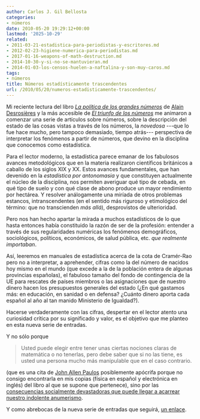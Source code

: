 ```yaml
---
author: Carlos J. Gil Bellosta
categories:
- números
date: 2010-05-20 19:29:12+00:00
lastmod: '2025-10-29'
related:
- 2011-03-21-estadistica-para-periodistas-y-escritores.md
- 2012-02-23-higiene-numerica-para-periodistas.md
- 2017-01-16-weapons-of-math-destruction.md
- 2014-10-30-y-si-no-se-mantuvieran.md
- 2014-01-03-los-censos-huelen-a-naftalina-y-son-muy-caros.md
tags:
- números
title: Números estadísticamente trascendentes
url: /2010/05/20/numeros-estadisticamente-trascendentes/
---
```


Mi reciente lectura del libro [_La política de los grandes números_](http://www.madrimasd.org/blogs/salud_publica/2007/06/29/68972) de [Alain Desrosières](http://es.wikipedia.org/wiki/Alain_Desrosières) y la más accesible de [_El triunfo de los números_](http://divulgamat.ehu.es/weborriak/publicacionesdiv/libros/LiburuakDet.asp?Id=463) me animaron a comenzar una serie de artículos sobre números, sobre la descripción del estado de las cosas vistas a través de los números, la _novedosa_ ---que lo fue hace mucho, pero tampoco demasiado, tiempo atrás--- perspectiva de interpretar los fenómenos a partir de números, que devino en la disciplina que conocemos como estadística.

Para el lector moderno, la estadística parece emanar de los fabulosos avances metodológicos que en la materia realizaron científicos británicos a caballo de los siglos XIX y XX. Estos avances fundamentales, que han devenido en la _estadística por antonomasia_ y que constituyen actualmente el núcleo de la disciplina, nos permiten averiguar qué tipo de cebada, en qué tipo de suelo y con qué clase de abono produce un mayor rendimiento por hectárea. Y resolver análogamente una miríada de otros problemas estancos, intranscendentes (en el sentido más riguroso y etimológico del término: que no transcienden _más allá_), desprovistos de ulterioridad.

Pero nos han hecho apartar la mirada a muchos estadísticos de lo que hasta entonces había constituido la razón de ser de la profesión: entender a través de sus regularidades numéricas los fenómenos demográficos, sociológicos, políticos, económicos, de salud pública, etc. _que realmente importaban_.

Así, leeremos en manuales de estadística acerca de la cota de Cramér-Rao pero no a interpretar, a aprehender, cifras como la del número de nacidos hoy mismo en el mundo (que excede a la de la población entera de algunas provincias españolas), el fabuloso tamaño del fondo de contingencia de la UE para rescates de países miembros o las asignaciones que de nuestro dinero hacen los presupuestos generales del estado (¿En qué gastamos más: en educación, en sanidad o en defensa? ¿Cuánto dinero aporta cada español al año al tan manido Ministerio de Igualdad?).

Hacerse verdaderamente con las cifras, despertar en el lector atento una curiosidad crítica por su significado y valor, es el objetivo que me planteo en esta nueva serie de entradas.

Y no sólo porque

> Usted puede elegir entre tener unas ciertas nociones claras de matemática o no tenerlas, pero debe saber que si no las tiene, es usted una persona mucho más manipulable que en el caso contrario.

(que es una cita de [John Allen Paulos](http://es.wikipedia.org/wiki/El_hombre_anum%C3%A9rico) posiblemente apócrifa porque no consigo encontrarla en mis copias (física en español y electrónica en inglés) del libro al que se supone que pertenece), sino por las [consecuencias socialmente devastadoras que puede llegar a acarrear nuestro indolente anumerismo](http://www.economist.com/business-finance/displaystory.cfm?story_id=16113147).

Y como abrebocas de la nueva serie de entradas que seguirá, [un enlace](http://www.worldometers.info).
